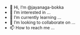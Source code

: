 - 👋 Hi, I’m @jayanaga-bokka
- 👀 I’m interested in ...
- 🌱 I’m currently learning ...
- 💞️ I’m looking to collaborate on ...
- 📫 How to reach me ...

<!---
jayanaga-bokka/jayanaga-bokka is a ✨ special ✨ repository because its `README.md` (this file) appears on your GitHub profile.
You can click the Preview link to take a look at your changes.
--->

